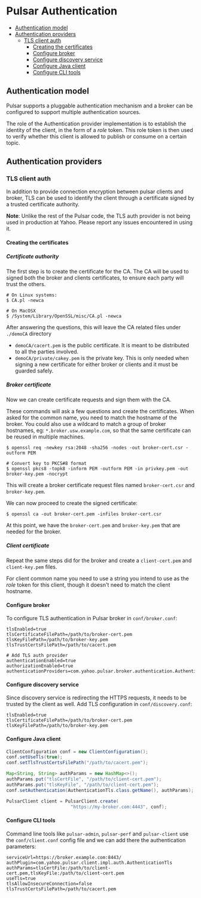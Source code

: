 
# Pulsar Authentication

<!-- TOC depthFrom:2 depthTo:4 withLinks:1 updateOnSave:1 orderedList:0 -->

- [Authentication model](#authentication-model)
- [Authentication providers](#authentication-providers)
	- [TLS client auth](#tls-client-auth)
		- [Creating the certificates](#creating-the-certificates)
		- [Configure broker](#configure-broker)
		- [Configure discovery service](#configure-discovery-service)
		- [Configure Java client](#configure-java-client)
		- [Configure CLI tools](#configure-cli-tools)

<!-- /TOC -->

## Authentication model

Pulsar supports a pluggable authentication mechanism and a broker can be
configured to support multiple authentication sources.

The role of the Authentication provider implementation is to establish the
identity of the client, in the form of a *role* token. This role token
is then used to verify whether this client is allowed to publish or
consume on a certain topic.

## Authentication providers

### TLS client auth

In addition to provide connection encryption between pulsar clients and
broker, TLS can be used to identify the client through a certificate
signed by a trusted certificate authority.

**Note**: Unlike the rest of the Pulsar code, the TLS auth provider is not being
used in production at Yahoo. Please report any issues encountered in using it.

#### Creating the certificates

##### Certificate authority

The first step is to create the certificate for the CA. The CA will be
used to signed both the broker and clients certificates, to ensure each
party will trust the others.

```shell
# On Linux systems:
$ CA.pl -newca

# On MacOSX
$ /System/Library/OpenSSL/misc/CA.pl -newca
```

After answering the questions, this will leave the CA related files
under `./demoCA` directory
 * `demoCA/cacert.pem` is the public certificate. It is meant to be
   distributed to all the parties involved.
 * `demoCA/private/cakey.pem` is the private key. This is only needed
   when signing a new certificate for either broker or clients and it
   must be guarded safely.

##### Broker certificate

Now we can create certificate requests and sign them with the CA.

These commands will ask a few questions and create the certificates. When asked
for the common name, you need to match the hostname of the broker. You could also
use a wildcard to match a group of broker hostnames, eg: `*.broker.usw.example.com`,
so that the same certificate can be reused in multiple machines.

```shell
$ openssl req -newkey rsa:2048 -sha256 -nodes -out broker-cert.csr -outform PEM

# Convert key to PKCS#8 format
$ openssl pkcs8 -topk8 -inform PEM -outform PEM -in privkey.pem -out broker-key.pem -nocrypt
```

This will create a broker certificate request files named
 `broker-cert.csr` and `broker-key.pem`.


We can now proceed to create the signed certificate:

```shell
$ openssl ca -out broker-cert.pem -infiles broker-cert.csr
```

At this point, we have the `broker-cert.pem` and `broker-key.pem` that
are needed for the broker.

##### Client certificate

Repeat the same steps did for the broker and create a `client-cert.pem`
and `client-key.pem` files.

For client common name you need to use a string you intend to use as the
*role* token for this client, though it doesn't need to match the client hostname.

#### Configure broker

To configure TLS authentication in Pulsar broker in `conf/broker.conf`:

```shell
tlsEnabled=true
tlsCertificateFilePath=/path/to/broker-cert.pem
tlsKeyFilePath=/path/to/broker-key.pem
tlsTrustCertsFilePath=/path/to/cacert.pem

# Add TLS auth provider
authenticationEnabled=true
authorizationEnabled=true
authenticationProviders=com.yahoo.pulsar.broker.authentication.AuthenticationProviderTls
```

#### Configure discovery service

Since discovery service is redirecting the HTTPS requests, it needs to be trusted
by the client as well. Add TLS configuration in `conf/discovery.conf`:

```shell
tlsEnabled=true
tlsCertificateFilePath=/path/to/broker-cert.pem
tlsKeyFilePath=/path/to/broker-key.pem
```

#### Configure Java client

```java
ClientConfiguration conf = new ClientConfiguration();
conf.setUseTls(true);
conf.setTlsTrustCertsFilePath("/path/to/cacert.pem");

Map<String, String> authParams = new HashMap<>();
authParams.put("tlsCertFile", "/path/to/client-cert.pem");
authParams.put("tlsKeyFile", "/path/to/client-cert.pem");
conf.setAuthentication(AuthenticationTls.class.getName(), authParams);

PulsarClient client = PulsarClient.create(
                        "https://my-broker.com:4443", conf);
```

#### Configure CLI tools

Command line tools like `pulsar-admin`, `pulsar-perf` and `pulsar-client` use the `conf/client.conf` config file and we can
add there the authentication parameters:

```shell
serviceUrl=https://broker.example.com:8443/
authPlugin=com.yahoo.pulsar.client.impl.auth.AuthenticationTls
authParams=tlsCertFile:/path/to/client-cert.pem,tlsKeyFile:/path/to/client-cert.pem
useTls=true
tlsAllowInsecureConnection=false
tlsTrustCertsFilePath=/path/to/cacert.pem
```
